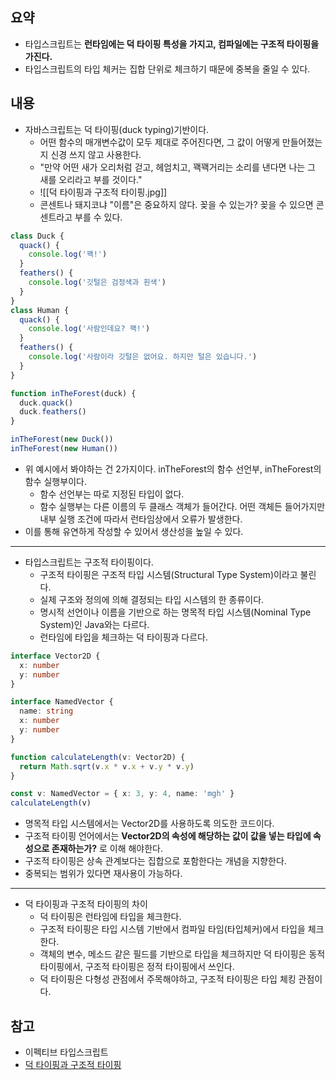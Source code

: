 ## 요약
- 타입스크립트는 **런타임에는 덕 타이핑 특성을 가지고, 컴파일에는 구조적 타이핑을 가진다.**
- 타입스크립트의 타입 체커는 집합 단위로 체크하기 때문에 중복을 줄일 수 있다.
## 내용
- 자바스크립트는 덕 타이핑(duck typing)기반이다.
	- 어떤 함수의 매개변수값이 모두 제대로 주어진다면, 그 값이 어떻게 만들어졌는지 신경 쓰지 않고 사용한다.
	- "만약 어떤 새가 오리처럼 걷고, 헤엄치고, 꽥꽥거리는 소리를 낸다면 나는 그 새를 오리라고 부를 것이다."
	- ![[덕 타이핑과 구조적 타이핑.jpg]]
	- 콘센트나 돼지코냐 "이름"은 중요하지 않다. 꽂을 수 있는가? 꽂을 수 있으면 콘센트라고 부를 수 있다.
```ts
class Duck {
  quack() {
    console.log('꽥!')
  }
  feathers() {
    console.log('깃털은 검정색과 흰색')
  }
}
class Human {
  quack() {
    console.log('사람인데요? 꽥!')
  }
  feathers() {
    console.log('사람이라 깃털은 없어요. 하지만 털은 있습니다.')
  }
}

function inTheForest(duck) {
  duck.quack()
  duck.feathers()
}

inTheForest(new Duck())
inTheForest(new Human())
```
- 위 예시에서 봐야하는 건 2가지이다. inTheForest의 함수 선언부, inTheForest의 함수 실행부이다.
	- 함수 선언부는 따로 지정된 타입이 없다.
	- 함수 실행부는 다른 이름의 두 클래스 객체가 들어간다. 어떤 객체든 들어가지만 내부 실행 조건에 따라서 런타임상에서 오류가 발생한다.
- 이를 통해 유연하게 작성할 수 있어서 생산성을 높일 수 있다.
---
- 타입스크립트는 구조적 타이핑이다.
	- 구조적 타이핑은 구조적 타입 시스템(Structural Type System)이라고 불린다.
	- 실제 구조와 정의에 의해 결정되는 타입 시스템의 한 종류이다.
	- 명시적 선언이나 이름을 기반으로 하는 명목적 타입 시스템(Nominal Type System)인 Java와는 다르다.
	- 런타임에 타입을 체크하는 덕 타이핑과 다르다.
```ts
interface Vector2D {
  x: number
  y: number
}

interface NamedVector {
  name: string
  x: number
  y: number
}

function calculateLength(v: Vector2D) {
  return Math.sqrt(v.x * v.x + v.y * v.y)
}

const v: NamedVector = { x: 3, y: 4, name: 'mgh' }
calculateLength(v)
```
- 명목적 타입 시스템에서는 Vector2D를 사용하도록 의도한 코드이다.
- 구조적 타이핑 언어에서는 **Vector2D의 속성에 해당하는 값이 값을 넣는 타입에 속성으로 존재하는가?** 로 이해 해야한다.
- 구조적 타이핑은 상속 관계보다는 집합으로 포함한다는 개념을 지향한다.
- 중복되는 범위가 있다면 재사용이 가능하다.
---
- 덕 타이핑과 구조적 타이핑의 차이
	- 덕 타이핑은 런타임에 타입을 체크한다.
	- 구조적 타이핑은 타입 시스템 기반에서 컴파일 타임(타입체커)에서 타입을 체크한다.
	- 객체의 변수, 메소드 같은 필드를 기반으로 타입을 체크하지만 덕 타이핑은 동적 타이핑에서, 구조적 타이핑은 정적 타이핑에서 쓰인다.
	- 덕 타이핑은 다형성 관점에서 주목해야하고, 구조적 타이핑은 타입 체킹 관점이다.
## 참고
- 이펙티브 타입스크립트
- [덕 타이핑과 구조적 타이핑](https://vallista.kr/%EB%8D%95-%ED%83%80%EC%9D%B4%ED%95%91%EA%B3%BC-%EA%B5%AC%EC%A1%B0%EC%A0%81-%ED%83%80%EC%9D%B4%ED%95%91/)